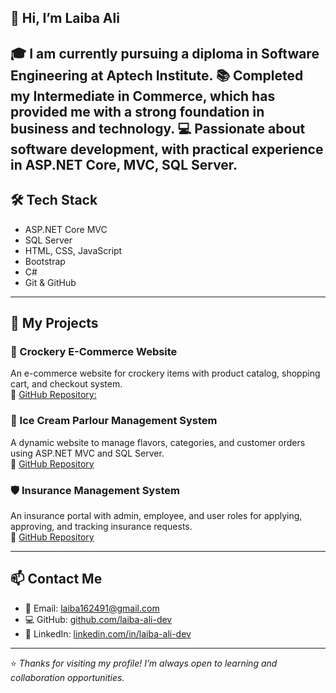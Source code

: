 ## 👋 Hi, I’m Laiba Ali

🎓 I am currently pursuing a diploma in Software Engineering at Aptech Institute.
📚 Completed my Intermediate in Commerce, which has provided me with a strong foundation in business and technology.
💻 Passionate about software development, with practical experience in ASP.NET Core, MVC, SQL Server.
---

## 🛠️ Tech Stack
- ASP.NET Core MVC  
- SQL Server  
- HTML, CSS, JavaScript  
- Bootstrap  
- C#  
- Git & GitHub  

---

## 📂 My Projects

### 🛒 Crockery E-Commerce Website  
An e-commerce website for crockery items with product catalog, shopping cart, and checkout system.  
🔗 [GitHub Repository: ](https://github.com/laiba-ali-dev/CrockeryEcommerce-Website)

### 🍨 Ice Cream Parlour Management System  
A dynamic website to manage flavors, categories, and customer orders using ASP.NET MVC and SQL Server.  
🔗 [GitHub Repository](https://github.com/laiba-ali-dev/icecream-parlour)

### 🛡️ Insurance Management System  
An insurance portal with admin, employee, and user roles for applying, approving, and tracking insurance requests.  
🔗 [GitHub Repository](https://github.com/laiba-ali-dev/InsuranceManagement-portal)

---

## 📫 Contact Me

- 📧 Email: laiba162491@gmail.com  
- 💻 GitHub: [github.com/laiba-ali-dev](https://github.com/laiba-ali-dev)  
- 🔗 LinkedIn: [linkedin.com/in/laiba-ali-dev](https://linkedin.com/in/laiba-ali-dev)

---

⭐ *Thanks for visiting my profile! I’m always open to learning and collaboration opportunities.*
